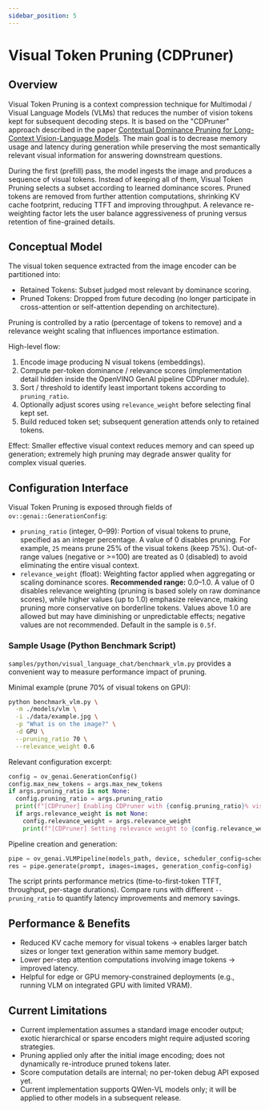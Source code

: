 ```yaml
---
sidebar_position: 5
---
```


# Visual Token Pruning (CDPruner)

## Overview
Visual Token Pruning is a context compression technique for Multimodal / Visual Language Models (VLMs) that reduces the number of vision tokens kept for subsequent decoding steps. It is based on the "CDPruner" approach described in the paper [Contextual Dominance Pruning for Long-Context Vision-Language Models](https://arxiv.org/pdf/2506.10967). The main goal is to decrease memory usage and latency during generation while preserving the most semantically relevant visual information for answering downstream questions.

During the first (prefill) pass, the model ingests the image and produces a sequence of visual tokens. Instead of keeping all of them, Visual Token Pruning selects a subset according to learned dominance scores. Pruned tokens are removed from further attention computations, shrinking KV cache footprint, reducing TTFT and improving throughput. A relevance re-weighting factor lets the user balance aggressiveness of pruning versus retention of fine-grained details.

## Conceptual Model
The visual token sequence extracted from the image encoder can be partitioned into:

* Retained Tokens: Subset judged most relevant by dominance scoring.
* Pruned Tokens: Dropped from future decoding (no longer participate in cross-attention or self-attention depending on architecture).

Pruning is controlled by a ratio (percentage of tokens to remove) and a relevance weight scaling that influences importance estimation.

High-level flow:
1. Encode image producing N visual tokens (embeddings).
2. Compute per-token dominance / relevance scores (implementation detail hidden inside the OpenVINO GenAI pipeline CDPruner module).
3. Sort / threshold to identify least important tokens according to `pruning_ratio`.
4. Optionally adjust scores using `relevance_weight` before selecting final kept set.
5. Build reduced token set; subsequent generation attends only to retained tokens.

Effect: Smaller effective visual context reduces memory and can speed up generation; extremely high pruning may degrade answer quality for complex visual queries.

## Configuration Interface
Visual Token Pruning is exposed through fields of `ov::genai::GenerationConfig`:

* `pruning_ratio` (integer, 0–99): Portion of visual tokens to prune, specified as an integer percentage. A value of 0 disables pruning. For example, `25` means prune 25% of the visual tokens (keep 75%). Out-of-range values (negative or >=100) are treated as 0 (disabled) to avoid eliminating the entire visual context.
* `relevance_weight` (float): Weighting factor applied when aggregating or scaling dominance scores. **Recommended range:** 0.0–1.0. A value of 0 disables relevance weighting (pruning is based solely on raw dominance scores), while higher values (up to 1.0) emphasize relevance, making pruning more conservative on borderline tokens. Values above 1.0 are allowed but may have diminishing or unpredictable effects; negative values are not recommended. Default in the sample is `0.5f`.

### Sample Usage (Python Benchmark Script)
`samples/python/visual_language_chat/benchmark_vlm.py` provides a convenient way to measure performance impact of pruning.

Minimal example (prune 70% of visual tokens on GPU):
```bash
python benchmark_vlm.py \
  -m ./models/vlm \
  -i ./data/example.jpg \
  -p "What is on the image?" \
  -d GPU \
  --pruning_ratio 70 \
  --relevance_weight 0.6
```

Relevant configuration excerpt:
```python
config = ov_genai.GenerationConfig()
config.max_new_tokens = args.max_new_tokens
if args.pruning_ratio is not None:
  config.pruning_ratio = args.pruning_ratio
  print(f"[CDPruner] Enabling CDPruner with {config.pruning_ratio}% visual token pruning")
  if args.relevance_weight is not None:
    config.relevance_weight = args.relevance_weight
    print(f"[CDPruner] Setting relevance weight to {config.relevance_weight}")
```

Pipeline creation and generation:
```python
pipe = ov_genai.VLMPipeline(models_path, device, scheduler_config=scheduler_config)
res = pipe.generate(prompt, images=images, generation_config=config)
```

The script prints performance metrics (time-to-first-token TTFT, throughput, per-stage durations). Compare runs with different `--pruning_ratio` to quantify latency improvements and memory savings.

## Performance & Benefits
* Reduced KV cache memory for visual tokens -> enables larger batch sizes or longer text generation within same memory budget.
* Lower per-step attention computations involving image tokens -> improved latency.
* Helpful for edge or GPU memory-constrained deployments (e.g., running VLM on integrated GPU with limited VRAM).

## Current Limitations
* Current implementation assumes a standard image encoder output; exotic hierarchical or sparse encoders might require adjusted scoring strategies.
* Pruning applied only after the initial image encoding; does not dynamically re-introduce pruned tokens later.
* Score computation details are internal; no per-token debug API exposed yet.
* Current implementation supports QWen-VL models only; it will be applied to other models in a subsequent release.